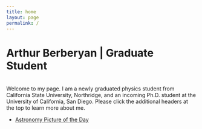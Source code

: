 ```yaml
---
title: home
layout: page
permalink: /
---
```

<html lang="en">
<head>
<title>Arthur Berberyan</title>
<meta name="google-site-verification" content="jFU2IiO8JgDQAU5ezo10jyJUL2tsa-I2r0Sb13pk2c0" />
</head>
<h1>Arthur Berberyan | Graduate Student</h1><br>
Welcome to my page. I am a newly graduated physics student from California State University, Northridge, and an incoming Ph.D. student at the University of California, San Diego. Please click the additional headers at the top to learn more about me.
<ul>
<li><a href="https://apod.nasa.gov/apod/astropix.html">Astronomy Picture of the Day</ul>
<meta name="description" content="Academic website of Arthur Berberyan, graduate phd student, astronomer, researcher, UCSD.">
